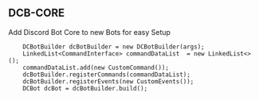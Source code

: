 ## DCB-CORE
Add Discord Bot Core to new Bots for easy Setup

        DCBotBuilder dcBotBuilder = new DCBotBuilder(args);
        LinkedList<CommandInterface> commandDataList  = new LinkedList<>();
        commandDataList.add(new CustomCommand());
        dcBotBuilder.registerCommands(commandDataList);
        dcBotBuilder.registerEvents(new CustomEvents());
        DCBot dcBot = dcBotBuilder.build();